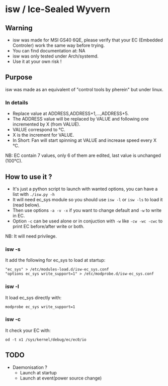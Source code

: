 # isw / Ice-Sealed Wyvern

## Warning
- isw was made for MSI GS40 6QE, please verify that your EC (Embedded Controler) work the same way before trying.
- You can find documentation at: NA
- isw was only tested under Arch/systemd.
- Use it at your own risk !

## Purpose
isw was made as an equivalent of "control tools by pherein" but under linux.

### In details
- Replace value at ADDRESS,ADDRESS+1,...,ADDRESS+5.
- The ADDRESS value will be replaced by VALUE and following one incremented by X (from VALUE).
- VALUE correspond to °C.
- X is the increment for VALUE.
- In Short: Fan will start spinning at VALUE and increase speed every X °C.
  
NB: EC contain 7 values, only 6 of them are edited, last value is unchanged (100°C).

## How to use it ?
- It's just a python script to launch with wanted options, you can have a list with `./isw.py -h`
- It will need ec_sys module so you should use `isw -l` or `isw -ls` to load it (read below).
- Then use options `-a -v -x` if you want to change default and `-w` to write in EC.
- Option `-c` can be used alone or in conjuction with `-w` like `-cw -wc -cwc` to print EC before/after write or both.

NB: It will need privilege.

### isw -s
It add the following for ec_sys to load at startup:
```
"ec_sys" > /etc/modules-load.d/isw-ec_sys.conf
"options ec_sys write_support=1" > /etc/modprobe.d/isw-ec_sys.conf
```

### isw -l
It load ec_sys directly with:
```
modprobe ec_sys write_support=1
```

### isw -c
It check your EC with:
```
od -t x1 /sys/kernel/debug/ec/ec0/io
```

## TODO
- Daemonisation ?
	- Launch at startup
	- Launch at event(power source change)
